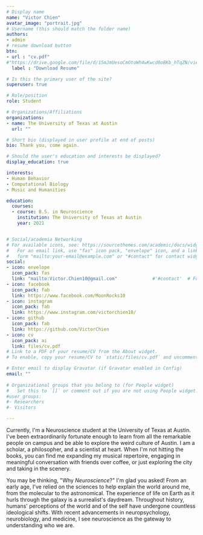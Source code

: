 ```yaml
---
# Display name
name: "Victor Chien"
avatar_image: "portrait.jpg"
# Username (this should match the folder name)
authors:
- admin
# resume download button
btn:
- url : "cv.pdf"
#"https://drive.google.com/file/d/15mJmUesoCmOtoWh4wKwcd0oBKb_hTqZN/view?usp=sharing"
  label : "Download Resume"

# Is this the primary user of the site?
superuser: true

# Role/position
role: Student

# Organizations/Affiliations
organizations:
- name: The University of Texas at Austin
  url: ""

# Short bio (displayed in user profile at end of posts)
bio: Thank you, come again.

# Should the user's education and interests be displayed?
display_education: true

interests:
- Human Behavior
- Computational Biology
- Music and Humanities

education:
  courses:
  - course: B.S. in Neuroscience
    institution: The University of Texas at Austin
    year: 2021


# Social/academia Networking
# For available icons, see: https://sourcethemes.com/academic/docs/widgets/#icons
#   For an email link, use "fas" icon pack, "envelope" icon, and a link in the
#   form "mailto:your-email@example.com" or "#contact" for contact widget.
social:
- icon: envelope
  icon_pack: fas
  link: "mailto:Victor.Chien10@gmail.com"             #'#contact'  # For a direct email link, use "mailto:test@example.org".
- icon: facebook
  icon_pack: fab
  link: https://www.facebook.com/MoonRocks10
- icon: instagram
  icon_pack: fab
  link: https://www.instagram.com/victorchien10/
- icon: github
  icon_pack: fab
  link: https://github.com/VictorChien
- icon: cv
  icon_pack: ai
  link: files/cv.pdf
# Link to a PDF of your resume/CV from the About widget.
# To enable, copy your resume/CV to `static/files/cv.pdf` and uncomment the lines below

# Enter email to display Gravatar (if Gravatar enabled in Config)
email: ""
  
# Organizational groups that you belong to (for People widget)
#   Set this to `[]` or comment out if you are not using People widget.  
#user_groups:
#- Researchers
#- Visitors

---
```


Currently, I'm a Neuroscience student at the University of Texas at Austin. I've been extraordinarily fortunate enough to learn from all the remarkable people on campus and be able to explore the weird culture of Austin. I am a scholar, a philosopher, and a scientist at heart. When I'm not hitting the books, you can find me expanding my musical repertoire, engaging in meaningful conversation with friends over coffee, or just exploring the city and taking in the scenery.

You may be thinking, "Why *Neuroscience*?" I'm glad you asked! From an early age, I've relied on the sciences to help explain the world around me, from the molecular to the astronomical. The experience of life on Earth as it hurls through the galaxy is a surrealist's daydream. Throughout history, humans' perceptions of the world and of the self have undergone countless ideological shifts. With recent advancements in neuropsychology, neurobiology, and medicine, I see neuroscience as the gateway to understanding who we are.

[comment]: <![reviews](../../img/certifacates.jpg)>
